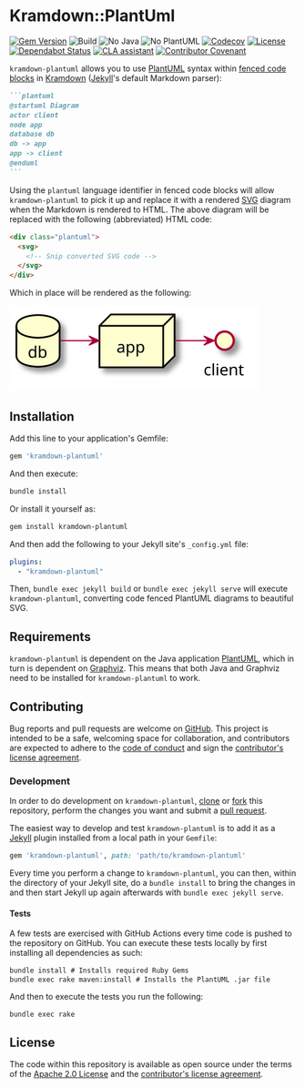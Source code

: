 # Kramdown::PlantUml

[![Gem Version][gem-badge]][gem-url]
![Build][build-badge]
![No Java][no-java-build-badge]
![No PlantUML][no-plantuml-badge]
[![Codecov][codecov-badge]][codecov]
[![License][license-badge]][license]
[![Dependabot Status][dependabot-badge]][dependabot]
[![CLA assistant][cla-badge]][cla]
[![Contributor Covenant][coc-badge]][coc]

`kramdown-plantuml` allows you to use [PlantUML][plantuml] syntax within [fenced
code blocks][fenced] in [Kramdown][kramdown] ([Jekyll][jekyll]'s default
Markdown parser):

````md
```plantuml
@startuml Diagram
actor client
node app
database db
db -> app
app -> client
@enduml
```
````

Using the `plantuml` language identifier in fenced code blocks will allow
`kramdown-plantuml` to pick it up and replace it with a rendered [SVG][svg]
diagram when the Markdown is rendered to HTML. The above diagram will be
replaced with the following (abbreviated) HTML code:

```html
<div class="plantuml">
  <svg>
    <!-- Snip converted SVG code -->
  </svg>
</div>
```

Which in place will be rendered as the following:

![Rendered SVG Diagram][diagram-svg]

## Installation

Add this line to your application's Gemfile:

```ruby
gem 'kramdown-plantuml'
```

And then execute:

```sh
bundle install
```

Or install it yourself as:

```sh
gem install kramdown-plantuml
```

And then add the following to your Jekyll site's `_config.yml` file:

```yaml
plugins:
  - "kramdown-plantuml"
```

Then, `bundle exec jekyll build` or `bundle exec jekyll serve` will execute
`kramdown-plantuml`, converting code fenced PlantUML diagrams to beautiful
SVG.

## Requirements

`kramdown-plantuml` is dependent on the Java application [PlantUML][plantuml],
which in turn is dependent on [Graphviz][graphviz]. This means that both Java
and Graphviz need to be installed for `kramdown-plantuml` to work.

## Contributing

Bug reports and pull requests are welcome on [GitHub][github]. This project is
intended to be a safe, welcoming space for collaboration, and contributors are
expected to adhere to the [code of conduct][coc] and sign the
[contributor's license agreement][cla].

### Development

In order to do development on `kramdown-plantuml`, [clone] or [fork]
this repository, perform the changes you want and submit a [pull request][pr].

The easiest way to develop and test `kramdown-plantuml` is to add it as a
[Jekyll][jekyll] plugin installed from a local path in your `Gemfile`:

```ruby
gem 'kramdown-plantuml', path: 'path/to/kramdown-plantuml'
```

Every time you perform a change to `kramdown-plantuml`, you can then, within
the directory of your Jekyll site, do a `bundle install` to bring the changes
in and then start Jekyll up again afterwards with `bundle exec jekyll serve`.

#### Tests

A few tests are exercised with GitHub Actions every time code is pushed to the
repository on GitHub. You can execute these tests locally by first installing
all dependencies as such:

```shell
bundle install # Installs required Ruby Gems
bundle exec rake maven:install # Installs the PlantUML .jar file
```

And then to execute the tests you run the following:

```shell
bundle exec rake
```

## License

The code within this repository is available as open source under the terms of
the [Apache 2.0 License][license] and the [contributor's license
agreement][cla].

[build-badge]:          https://github.com/SwedbankPay/kramdown-plantuml/workflows/Ruby%20Gem/badge.svg?branch=main
[cla-badge]:            https://cla-assistant.io/readme/badge/SwedbankPay/kramdown-plantuml
[cla]:                  https://cla-assistant.io/SwedbankPay/kramdown-plantuml
[clone]:                https://docs.github.com/en/free-pro-team@latest/github/creating-cloning-and-archiving-repositories/cloning-a-repository
[coc-badge]:            https://img.shields.io/badge/Contributor%20Covenant-v2.0%20adopted-ff69b4.svg
[coc]:                  ./CODE_OF_CONDUCT.md
[codecov]:              https://codecov.io/gh/SwedbankPay/kramdown-plantuml/
[codecov-badge]:        https://codecov.io/gh/SwedbankPay/kramdown-plantuml/branch/main/graph/badge.svg?token=U3QJLVG3HY
[dependabot-badge]:     https://api.dependabot.com/badges/status?host=github&repo=SwedbankPay/kramdown-plantuml
[dependabot]:           https://dependabot.com
[diagram-svg]:          ./spec/examples/diagram.svg
[fenced]:               https://www.markdownguide.org/extended-syntax/#syntax-highlighting
[fork]:                 https://docs.github.com/en/free-pro-team@latest/github/getting-started-with-github/fork-a-repo
[gem-badge]:            https://badge.fury.io/rb/kramdown-plantuml.svg
[gem-url]:              https://rubygems.org/gems/kramdown-plantuml
[gems]:                 https://rubygems.org
[github]:               https://github.com/SwedbankPay/kramdown-plantuml/
[graphviz]:             https://graphviz.org/
[jekyll]:               https://jekyllrb.com/
[kramdown]:             https://kramdown.gettalong.org/
[license-badge]:        https://img.shields.io/github/license/SwedbankPay/kramdown-plantuml
[license]:              https://opensource.org/licenses/Apache-2.0
[no-java-build-badge]:  https://github.com/SwedbankPay/kramdown-plantuml/workflows/No%20Java/badge.svg?branch=main
[no-plantuml-badge]:    https://github.com/SwedbankPay/kramdown-plantuml/workflows/No%20PlantUML/badge.svg?branch=main
[plantuml]:             https://plantuml.com/
[pr]:                   https://docs.github.com/en/free-pro-team@latest/github/collaborating-with-issues-and-pull-requests/about-pull-requests
[svg]:                  https://developer.mozilla.org/en-US/docs/Web/SVG
